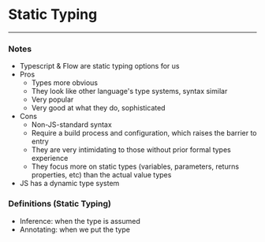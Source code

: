 # Static Typing

---

### Notes
- Typescript & Flow are static typing options for us
- Pros
  - Types more obvious
  - They look like other language's type systems, syntax similar
  - Very popular
  - Very good at what they do, sophisticated
- Cons
  - Non-JS-standard syntax
  - Require a build process and configuration, which raises the barrier to entry
  - They are very intimidating to those without prior formal types experience
  - They focus more on static types (variables, parameters, returns properties, etc) than the actual value types
- JS has a dynamic type system

### Definitions (Static Typing)
- Inference: when the type is assumed
- Annotating: when we put the type